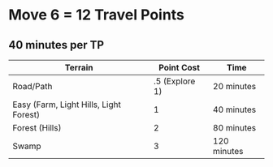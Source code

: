 
# Move 6 = 12 Travel Points

## 40 minutes per TP





| Terrain                                | Point Cost     | Time        |
| -------------------------------------- | -------------- | ----------- |
| Road/Path                              | .5 (Explore 1) | 20 minutes  |
| Easy (Farm, Light Hills, Light Forest) | 1              | 40 minutes  |
| Forest (Hills)                         | 2              | 80 minutes  |
| Swamp                                  | 3              | 120 minutes | 
